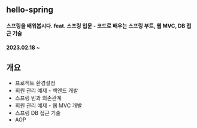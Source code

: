 ## hello-spring
#### 스프링을 배워봅시다. feat. 스프링 입문 - 코드로 배우는 스프링 부트, 웹 MVC, DB 접근 기술
#### 2023.02.18 ~

## 개요
- 프로젝트 환경설정
- 회원 관리 예제 - 백엔드 개발
- 스프링 빈과 의존관계
- 회원 관리 예제 - 웹 MVC 개발
- 스프링 DB 접근 기술
- AOP
